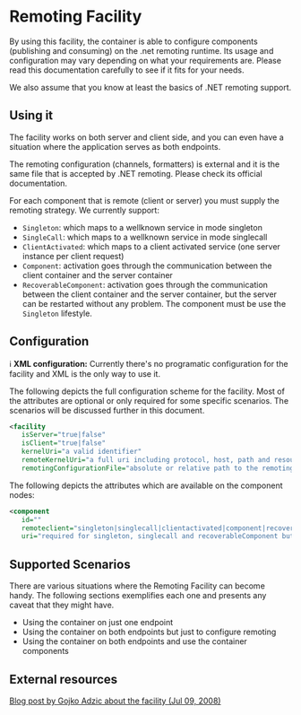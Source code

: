 # Remoting Facility

By using this facility, the container is able to configure components (publishing and consuming) on the .net remoting runtime. Its usage and configuration may vary depending on what your requirements are. Please read this documentation carefully to see if it fits for your needs.

We also assume that you know at least the basics of .NET remoting support.

## Using it

The facility works on both server and client side, and you can even have a situation where the application serves as both endpoints.

The remoting configuration (channels, formatters) is  external and it is the same file that is accepted by .NET remoting. Please check its official documentation.

For each component that is remote (client or server) you must supply the remoting strategy. We currently support:

* `Singleton`: which maps to a wellknown service in mode singleton
* `SingleCall`: which maps to a wellknown service in mode singlecall
* `ClientActivated`: which maps to a client activated service (one server instance per client request)
* `Component`: activation goes through the communication between the client container and the server container
* `RecoverableComponent`: activation goes through the communication between the client container  and the server container, but the server can be restarted without any problem. The component must be use the `Singleton` lifestyle.

## Configuration

:information_source: **XML configuration:** Currently there's no programatic configuration for the facility and XML is the only way to use it.

The following depicts the full configuration scheme for the facility.  Most of the attributes are optional or only required for some specific  scenarios. The scenarios will be discussed further in this document.

```xml
<facility
   isServer="true|false"
   isClient="true|false"
   kernelUri="a valid identifier"
   remoteKernelUri="a full uri including protocol, host, path and resource"
   remotingConfigurationFile="absolute or relative path to the remoting configuration file" />
```

The following depicts the attributes which are available on the component nodes:

```xml
<component
   id=""
   remoteclient="singleton|singlecall|clientactivated|component|recoverableComponent "
   uri="required for singleton, singlecall and recoverableComponent but if not present, the component id is used" />
```

## Supported Scenarios

There are various situations where the Remoting Facility can become handy. The following sections exemplifies each one and presents any caveat that they might have.

* Using the container on just one endpoint
* Using the container on both endpoints but just to configure remoting
* Using the container on both endpoints and use the container components

## External resources

[Blog post by Gojko Adzic about the facility (Jul 09, 2008)](http://gojko.net/2008/07/09/really-simple-net-remoting-with-castle/)